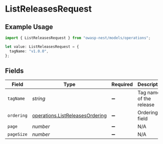 # ListReleasesRequest

## Example Usage

```typescript
import { ListReleasesRequest } from "owasp-nest/models/operations";

let value: ListReleasesRequest = {
  tagName: "v1.0.0",
};
```

## Fields

| Field                                                                              | Type                                                                               | Required                                                                           | Description                                                                        | Example                                                                            |
| ---------------------------------------------------------------------------------- | ---------------------------------------------------------------------------------- | ---------------------------------------------------------------------------------- | ---------------------------------------------------------------------------------- | ---------------------------------------------------------------------------------- |
| `tagName`                                                                          | *string*                                                                           | :heavy_minus_sign:                                                                 | Tag name of the release                                                            | v1.0.0                                                                             |
| `ordering`                                                                         | [operations.ListReleasesOrdering](../../models/operations/listreleasesordering.md) | :heavy_minus_sign:                                                                 | Ordering field                                                                     |                                                                                    |
| `page`                                                                             | *number*                                                                           | :heavy_minus_sign:                                                                 | N/A                                                                                |                                                                                    |
| `pageSize`                                                                         | *number*                                                                           | :heavy_minus_sign:                                                                 | N/A                                                                                |                                                                                    |